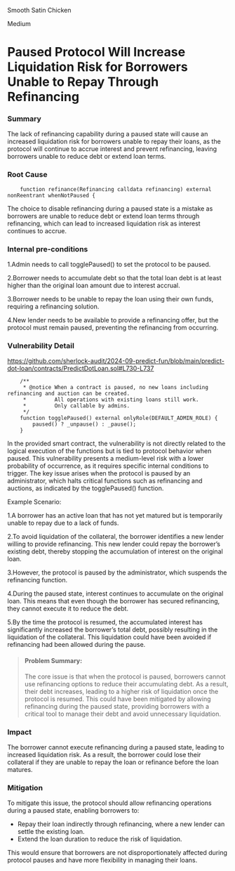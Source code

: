 Smooth Satin Chicken

Medium

# Paused Protocol Will Increase Liquidation Risk for Borrowers Unable to Repay Through Refinancing

### Summary

The lack of refinancing capability during a paused state will cause an increased liquidation risk for borrowers unable to repay their loans, as the protocol will continue to accrue interest and prevent refinancing, leaving borrowers unable to reduce debt or extend loan terms.

### Root Cause

```solidity
    function refinance(Refinancing calldata refinancing) external nonReentrant whenNotPaused {
```
The choice to disable refinancing during a paused state is a mistake as borrowers are unable to reduce debt or extend loan terms through refinancing, which can lead to increased liquidation risk as interest continues to accrue.



### Internal pre-conditions

1.Admin needs to call togglePaused() to set the protocol to be paused.

2.Borrower needs to accumulate debt so that the total loan debt is at least higher than the original loan amount due to interest accrual.

3.Borrower needs to be unable to repay the loan using their own funds, requiring a refinancing solution.

4.New lender needs to be available to provide a refinancing offer, but the protocol must remain paused, preventing the refinancing from occurring.

### Vulnerability Detail
https://github.com/sherlock-audit/2024-09-predict-fun/blob/main/predict-dot-loan/contracts/PredictDotLoan.sol#L730-L737
```solidity
    /**
     * @notice When a contract is paused, no new loans including refinancing and auction can be created.
     *         All operations with existing loans still work.
     *         Only callable by admins.
     */
    function togglePaused() external onlyRole(DEFAULT_ADMIN_ROLE) {
        paused() ? _unpause() : _pause();
    }
```
In the provided smart contract, the vulnerability is not directly related to the logical execution of the functions but is tied to protocol behavior when paused. This vulnerability presents a medium-level risk with a lower probability of occurrence, as it requires specific internal conditions to trigger. The key issue arises when the protocol is paused by an administrator, which halts critical functions such as refinancing and auctions, as indicated by the togglePaused() function.

Example Scenario:

1.A borrower has an active loan that has not yet matured but is temporarily unable to repay due to a lack of funds.

2.To avoid liquidation of the collateral, the borrower identifies a new lender willing to provide refinancing. This new lender could repay the borrower’s existing debt, thereby stopping the accumulation of interest on the original loan.

3.However, the protocol is paused by the administrator, which suspends the refinancing function.

4.During the paused state, interest continues to accumulate on the original loan. This means that even though the borrower has secured refinancing, they cannot execute it to reduce the debt.

5.By the time the protocol is resumed, the accumulated interest has significantly increased the borrower’s total debt, possibly resulting in the liquidation of the collateral. This liquidation could have been avoided if refinancing had been allowed during the pause.

> #### Problem Summary:
> 
> The core issue is that when the protocol is paused, borrowers cannot use refinancing options to reduce their accumulating debt. As a result, their debt increases, leading to a higher risk of liquidation once the protocol is resumed. This could have been mitigated by allowing refinancing during the paused state, providing borrowers with a critical tool to manage their debt and avoid unnecessary liquidation.
> 

### Impact

The borrower cannot execute refinancing during a paused state, leading to increased liquidation risk. As a result, the borrower could lose their collateral if they are unable to repay the loan or refinance before the loan matures.


### Mitigation

To mitigate this issue, the protocol should allow refinancing operations during a paused state, enabling borrowers to:

- Repay their loan indirectly through refinancing, where a new lender can settle the existing loan.
- Extend the loan duration to reduce the risk of liquidation.

This would ensure that borrowers are not disproportionately affected during protocol pauses and have more flexibility in managing their loans.